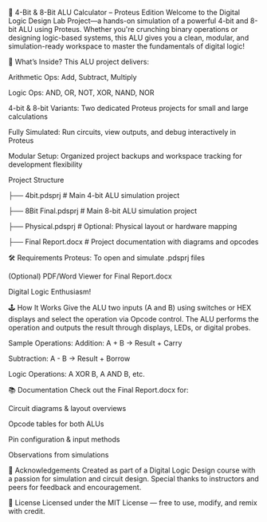🚀 4-Bit & 8-Bit ALU Calculator – Proteus Edition
Welcome to the Digital Logic Design Lab Project—a hands-on simulation of a powerful 4-bit and 8-bit ALU using Proteus. Whether you're crunching binary operations or designing logic-based systems, this ALU gives you a clean, modular, and simulation-ready workspace to master the fundamentals of digital logic!

🎯 What’s Inside?
This ALU project delivers:

Arithmetic Ops: Add, Subtract, Multiply

Logic Ops: AND, OR, NOT, XOR, NAND, NOR

4-bit & 8-bit Variants: Two dedicated Proteus projects for small and large calculations

Fully Simulated: Run circuits, view outputs, and debug interactively in Proteus

Modular Setup: Organized project backups and workspace tracking for development flexibility

Project Structure

├── 4bit.pdsprj                     # Main 4-bit ALU simulation project

├── 8Bit Final.pdsprj              # Main 8-bit ALU simulation project

├── Physical.pdsprj                # Optional: Physical layout or hardware mapping

├── Final Report.docx              # Project documentation with diagrams and opcodes


🛠️ Requirements
Proteus: To open and simulate .pdsprj files

(Optional) PDF/Word Viewer for Final Report.docx

Digital Logic Enthusiasm!

🕹️ How It Works
Give the ALU two inputs (A and B) using switches or HEX displays and select the operation via Opcode control. The ALU performs the operation and outputs the result through displays, LEDs, or digital probes.

Sample Operations:
Addition: A + B → Result + Carry

Subtraction: A - B → Result + Borrow

Logic Operations: A XOR B, A AND B, etc.

📚 Documentation
Check out the Final Report.docx for:

Circuit diagrams & layout overviews

Opcode tables for both ALUs

Pin configuration & input methods

Observations from simulations

🙌 Acknowledgements
Created as part of a Digital Logic Design course with a passion for simulation and circuit design. Special thanks to instructors and peers for feedback and encouragement.

📜 License
Licensed under the MIT License — free to use, modify, and remix with credit.
